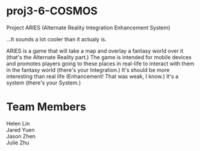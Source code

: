 proj3-6-COSMOS
==============

Project ARIES (Alternate Reality Integration Enhancement System)

...It sounds a lot cooler than it actualy is.

ARIES is a game that will take a map and overlay a fantasy world over it (that's the Alternate Reality part.) The game is intended for mobile devices and promotes players going to these places in real-life to interact with them in the fantasy world (there's your Integration.) It's should be more interesting than real life (Enhancement! That was weak, I know.) It's a system (there's your System.) 


Team Members
==============
Helen Lin<br>
Jared Yuen<br>
Jason Zhen<br>
Julie Zhu
